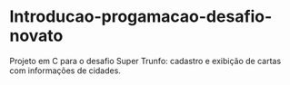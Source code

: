 # Introducao-progamacao-desafio-novato
Projeto em C para o desafio Super Trunfo: cadastro e exibição de cartas com informações de cidades.
